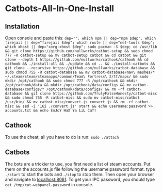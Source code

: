 # Catbots-All-In-One-Install
## Installation
Open console and paste this:
```dep=""; which npm || dep="npm $dep"; which firejail || dep="firejail $dep"; which route || dep="net-tools $dep"; which xhost || dep="xorg-xhost $dep"; sudo pacman -S $dep; cd /usr/lib && git clone https://github.com/nullworks/catbot-setup && sudo chmod 777 -R catbot-setup && mv catbot-setup catbot && cd catbot && git clone --depth 1 https://gitlab.com/nullworks/cathook/cathook && cd cathook && ./install-all && ./update && cd .. && ./install-catbots && git clone --recursive https://github.com/nullworks/catbot-database && sudo chmod 755 -R catbot-database && mv catbot-database/nav\ meshes/* ~/.steam/steam/steamapps/common/Team\ Fortress\ 2/tf/maps/ && sudo mkdir /opt/cathook && sudo chmod 777 -R /opt/cathook && mkdir /opt/cathook/data && mkdir /opt/cathook/data/configs && mv catbot-database/configs/* /opt/cathook/data/configs/ && rm -rf catbot-database && git clone https://github.com/TrulyFalseHonesty/catbot-misc && sudo chmod 755 -R catbot-misc && sudo mv catbot-misc/catbot /usr/bin/ && mv catbot-misc/convert.js convert.js && rm -rf catbot-misc && sed -i '16i ./convert.js' start && echo username:password >> accounts.txt && echo EnJoY HaX Ya LiL CaT!```

## Cathook
To use the cheat, all you have to do is run:
```sudo ./attach```
## Catbots
The bots are a trickier to use, you first need a list of steam accounts.
Put them on the accounts.js file following the username:password format.
type ```./start``` to start the bots and ```./stop``` to stop them.
Then open your browser and navigate to [localhost:8081](http://localhost:8081).
To get your IPC password, you should type ```cat /tmp/cat-webpanel-password``` in console.
